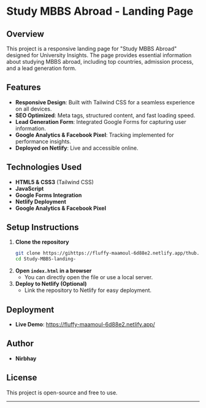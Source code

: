 # Study MBBS Abroad - Landing Page

## Overview
This project is a responsive landing page for "Study MBBS Abroad" designed for University Insights. The page provides essential information about studying MBBS abroad, including top countries, admission process, and a lead generation form.

## Features
- **Responsive Design**: Built with Tailwind CSS for a seamless experience on all devices.
- **SEO Optimized**: Meta tags, structured content, and fast loading speed.
- **Lead Generation Form**: Integrated Google Forms for capturing user information.
- **Google Analytics & Facebook Pixel**: Tracking implemented for performance insights.
- **Deployed on Netlify**: Live and accessible online.

## Technologies Used
- **HTML5 & CSS3** (Tailwind CSS)
- **JavaScript**
- **Google Forms Integration**
- **Netlify Deployment**
- **Google Analytics & Facebook Pixel**

## Setup Instructions
1. **Clone the repository**
   ```bash
   git clone https://gihttps://fluffy-maamoul-6d88e2.netlify.app/thub.com/nirbhayyyy18/Study-MBBS-landing-.git
   cd Study-MBBS-landing-
   ```
2. **Open `index.html` in a browser**
   - You can directly open the file or use a local server.
3. **Deploy to Netlify (Optional)**
   - Link the repository to Netlify for easy deployment.

## Deployment
- **Live Demo**: https://fluffy-maamoul-6d88e2.netlify.app/

## Author
- **Nirbhay**

## License
This project is open-source and free to use.

---


